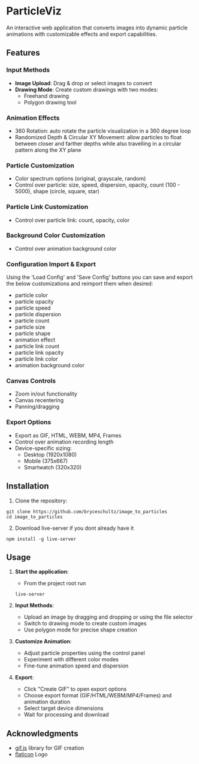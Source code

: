 # ParticleViz

An interactive web application that converts images into dynamic particle animations with customizable effects and export capabilities.

## Features

### Input Methods
- **Image Upload**: Drag & drop or select images to convert
- **Drawing Mode**: Create custom drawings with two modes:
  - Freehand drawing
  - Polygon drawing tool

### Animation Effects
- 360 Rotation: auto rotate the particle visualization in a 360 degree loop
- Randomized Depth & Circular XY Movement: allow particles to float between closer and farther depths while also travelling in a circular pattern along the XY plane

### Particle Customization
- Color spectrum options (original, grayscale, random)
- Control over particle: size, speed, dispersion, opacity, count (100 - 5000), shape (circle, square, star)

### Particle Link Customization
- Control over particle link: count, opacity, color

### Background Color Customization
- Control over animation background color

### Configuration Import & Export
Using the 'Load Config' and 'Save Config' buttons you can save and export the below customizations and reimport them when desired:
* particle color
* particle opacity
* particle speed
* particle dispersion
* particle count
* particle size
* particle shape
* animation effect
* particle link count
* particle link opacity
* particle link color
* animation background color

### Canvas Controls
- Zoom in/out functionality
- Canvas recentering
- Panning/dragging

### Export Options
- Export as GIF, HTML, WEBM, MP4, Frames
- Control over animation recording length
- Device-specific sizing:
  - Desktop (1920x1080)
  - Mobile (375x667)
  - Smartwatch (320x320)

## Installation

1. Clone the repository:
```
git clone https://github.com/bryceschultz/image_to_particles
cd image_to_particles
```

2. Download live-server if you dont already have it
```
npm install -g live-server
```

## Usage

1. **Start the application**:
   - From the project root run
   ```
   live-server
   ```

2. **Input Methods**:
   - Upload an image by dragging and dropping or using the file selector
   - Switch to drawing mode to create custom images
   - Use polygon mode for precise shape creation

3. **Customize Animation**:
   - Adjust particle properties using the control panel
   - Experiment with different color modes
   - Fine-tune animation speed and dispersion

4. **Export**:
   - Click "Create GIF" to open export options
   - Choose export format (GIF/HTML/WEBM/MP4/Frames) and animation duration
   - Select target device dimensions
   - Wait for processing and download

## Acknowledgments

- [gif.js](https://github.com/jnordberg/gif.js) library for GIF creation
- [flaticon](https://www.flaticon.com/free-icons/particles) Logo
